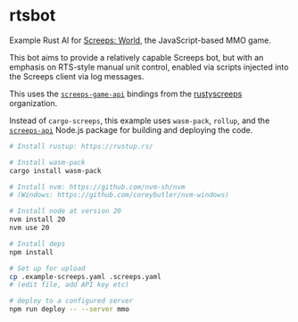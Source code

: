 # rtsbot

Example Rust AI for [Screeps: World][screeps], the JavaScript-based MMO game.

This bot aims to provide a relatively capable Screeps bot, but with an emphasis on RTS-style
manual unit control, enabled via scripts injected into the Screeps client via log messages.

This uses the [`screeps-game-api`] bindings from the [rustyscreeps] organization.

Instead of `cargo-screeps`, this example uses `wasm-pack`, `rollup`, and the
[`screeps-api`] Node.js package for building and deploying the code.

```sh
# Install rustup: https://rustup.rs/

# Install wasm-pack
cargo install wasm-pack

# Install nvm: https://github.com/nvm-sh/nvm
# (Windows: https://github.com/coreybutler/nvm-windows)

# Install node at version 20
nvm install 20
nvm use 20

# Install deps
npm install

# Set up for upload
cp .example-screeps.yaml .screeps.yaml
# (edit file, add API key etc)

# deploy to a configured server
npm run deploy -- --server mmo
```

[screeps]: https://screeps.com/
[`screeps-game-api`]: https://github.com/rustyscreeps/screeps-game-api/
[rustyscreeps]: https://github.com/rustyscreeps/
[`screeps-api`]: https://github.com/screepers/node-screeps-api
